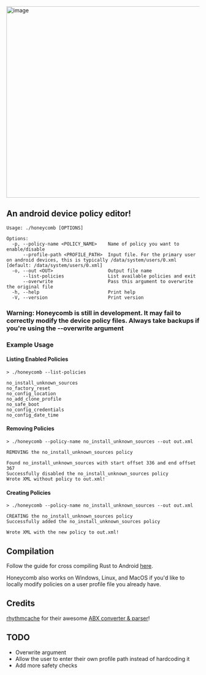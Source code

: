 <img width="1920" height="500" alt="image" src="https://github.com/user-attachments/assets/2f8802ed-45fc-413b-b5e1-a6a63e3b1b29" />

## An android device policy editor!
```
Usage: ./honeycomb [OPTIONS]

Options:
  -p, --policy-name <POLICY_NAME>    Name of policy you want to enable/disable
      --profile-path <PROFILE_PATH>  Input file. For the primary user on android devices, this is typically /data/system/users/0.xml [default: /data/system/users/0.xml]
  -o, --out <OUT>                    Output file name
      --list-policies                List available policies and exit
      --overwrite                    Pass this argument to overwrite the original file
  -h, --help                         Print help
  -V, --version                      Print version
```
### Warning: Honeycomb is still in development. It may fail to correctly modify the device policy files. Always take backups if you're using the --overwrite argument

### Example Usage

#### Listing Enabled Policies
```
> ./honeycomb --list-policies

no_install_unknown_sources
no_factory_reset
no_config_location
no_add_clone_profile
no_safe_boot
no_config_credentials
no_config_date_time
```

#### Removing Policies
```
> ./honeycomb --policy-name no_install_unknown_sources --out out.xml

REMOVING the no_install_unknown_sources policy

Found no_install_unknown_sources with start offset 336 and end offset 367
Successfully disabled the no_install_unknown_sources policy
Wrote XML without policy to out.xml!
```
#### Creating Policies
```
> ./honeycomb --policy-name no_install_unknown_sources --out out.xml

CREATING the no_install_unknown_sources policy
Successfully added the no_install_unknown_sources policy

Wrote XML with the new policy to out.xml!
```

## Compilation
Follow the guide for cross compiling Rust to Android [here](https://mozilla.github.io/firefox-browser-architecture/experiments/2017-09-21-rust-on-android.html).

Honeycomb also works on Windows, Linux, and MacOS if you'd like to locally modify policies on a user profile file you already have.

## Credits
[rhythmcache](https://github.com/rhythmcache/) for their awesome [ABX converter & parser](https://github.com/rhythmcache/abx2xml-rs/)! 

## TODO
- Overwrite argument
- Allow the user to enter their own profile path instead of hardcoding it
- Add more safety checks
